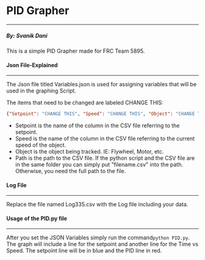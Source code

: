 # **PID Grapher**
___
##### By: Svanik Dani

This is a simple PID Grapher made for FRC Team 5895.

#### Json File-Explained
___
The Json file titled Variables.json is used for assigning variables that will be used in the graphing Script.


The items that need to be changed are labeled CHANGE THIS:

```json
{"Setpoint": "CHANGE THIS", "Speed": "CHANGE THIS", "Object": "CHANGE THIS", "Path": "CHANGE THIS"}
```

- Setpoint is the name of the column in the CSV file referring to the setpoint.
- Speed is the name of the column in the CSV file referring to the current speed of the object.
- Object is the object being tracked. IE: Flywheel, Motor, etc.
- Path is the path to the CSV file. If the python script and the CSV file are in the same folder you can simply put "filename.csv" into the path. Otherwise, you need the full path to the file.

#### Log File
___
Replace the file named Log335.csv with the Log file including your data.

#### Usage of the PID.py file
___
After you set the JSON Variables simply run the command```python PID.py```. The graph will include a line for the setpoint and another line for the Time vs Speed. The setpoint line will be in blue and the PID line in red. 